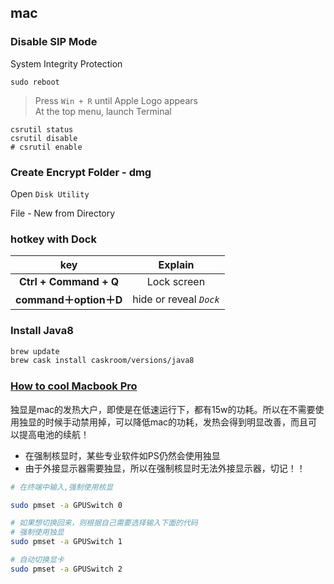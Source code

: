 ## mac

### Disable SIP Mode
System Integrity Protection

```
sudo reboot
```
> Press `Win + R` until Apple Logo appears<br>
At the top menu, launch Terminal

```
csrutil status
csrutil disable
# csrutil enable
```

### Create Encrypt Folder - dmg
Open `Disk Utility`

File - New from Directory

### hotkey with Dock
 key | Explain
:---: | :---:
**Ctrl + Command + Q** | Lock screen
**command＋option＋D** | hide or reveal *`Dock`*

### Install Java8
```bash
brew update
brew cask install caskroom/versions/java8
```

### [How to cool Macbook Pro](https://www.zhihu.com/question/19837256)

独显是mac的发热大户，即使是在低速运行下，都有15w的功耗。所以在不需要使用独显的时候手动禁用掉，可以降低mac的功耗，发热会得到明显改善，而且可以提高电池的续航！

- 在强制核显时，某些专业软件如PS仍然会使用独显
- 由于外接显示器需要独显，所以在强制核显时无法外接显示器，切记！！

```bash
# 在终端中输入,强制使用核显

sudo pmset -a GPUSwitch 0

# 如果想切换回来，则根据自己需要选择输入下面的代码
# 强制使用独显
sudo pmset -a GPUSwitch 1

# 自动切换显卡
sudo pmset -a GPUSwitch 2
```